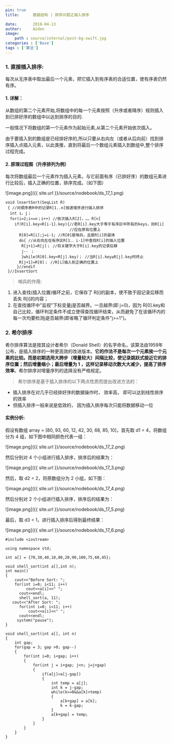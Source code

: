 ```yaml
---
pin: true
title:      数据结构 | 排序问题之插入排序

date:       2018-04-13
author:     Aiden
image: 
    path : source/internal/post-bg-swift.jpg
categories : ['Base']
tags : ['算法']
---
```


### 1. 直接插入排序:

每次从无序表中取出最后一个元素，把它插入到有序表的合适位置，使有序表仍然有序。

#### 1. 详解：

从数组的第二个元素开始,将数组中的每一个元素按照（升序或者降序）规则插入到已排好序的数组中以达到排序的目的.

一般情况下将数组的第一个元素作为起始元素,从第二个元素开始依次插入。

由于要插入到的数组是已经排好序的,所以只要从右向左（或者从后向前）找到排序插入点插入元素，以此类推，直到将最后一个数组元素插入到数组中,整个排序过程完成。

#### 2. 原理过程图（升序排列为例）

每次将数组最后一个元素作为插入元素，与它前面有序（已排好序）的数组元素进行比较后，插入正确的位置，排序完成。（如下图）

![image.png]({{ site.url }}/source/nodebook/ds_17_1.png)


```
void lnsertSort(SeqList R)  
 { //对顺序表R中的记录R[1..n]按递增序进行插入排序  
  int i，j；  
  for(i=2;i<=n；i++) //依次插入R[2]，…，R[n]  
    if(R[i].key<R[i-1].key){//若R[i].key大于等于有序区中所有的keys，则R[i]  
                            //应在原有位置上  
      R[0]=R[i];j=i-1; //R[0]是哨兵，且是R[i]的副本  
      do{ //从右向左在有序区R[1．．i-1]中查找R[i]的插入位置  
       R[j+1]=R[j]； //将关键字大于R[i].key的记录后移  
       j-- ；  
       }while(R[0].key<R[j].key)； //当R[i].key≥R[j].key时终止  
      R[j+1]=R[0]； //R[i]插入到正确的位置上  
     }//endif  
 }//InsertSort  
```

> 哨兵的作用:

1. 进入查找(插入位置)循环之前，它保存了 R[i]的副本，使不致于因记录后移而丢失 R[i]的内容；
2. 在查找循环中"监视"下标变量j是否越界。一旦越界(即 j=0)，因为 R[0].key和自己比较，循环判定条件不成立使得查找循环结束，从而避免了在该循环内的每一次均要检测j是否越界(即省略了循环判定条件"j>=1")。


### 2. 希尔排序

希尔排序算法是按其设计者希尔（Donald Shell）的名字命名，该算法由1959年公布，是插入排序的一种更高效的改进版本。**它的作法不是每次一个元素挨一个元素的比较。而是初期选用大跨步（增量较大）间隔比较，使记录跳跃式接近它的排序位置；然后增量缩小；最后增量为 1 ，这样记录移动次数大大减少，提高了排序效率**。希尔排序对增量序列的选择没有严格规定。


> 希尔排序是基于插入排序的以下两点性质而提出改进方法的：

- 插入排序在对几乎已经排好序的数据操作时， 效率高， 即可以达到线性排序的效率
- 但插入排序一般来说是低效的， 因为插入排序每次只能将数据移动一位

#### 实例分析:

假设有数组 array = [80, 93, 60, 12, 42, 30, 68, 85, 10]，首先取 d1 = 4，将数组分为 4 组，如下图中相同颜色代表一组：

![image.png]({{ site.url }}/source/nodebook/ds_17_2.png)

然后分别对 4 个小组进行插入排序，排序后的结果为：

![image.png]({{ site.url }}/source/nodebook/ds_17_3.png)

然后，取 d2 = 2，将原数组分为 2 小组，如下图：

![image.png]({{ site.url }}/source/nodebook/ds_17_4.png)

然后分别对 2 个小组进行插入排序，排序后的结果为：

![image.png]({{ site.url }}/source/nodebook/ds_17_5.png)

最后，取 d3 = 1，进行插入排序后得到最终结果：

![image.png]({{ site.url }}/source/nodebook/ds_17_6.png)

```
#include <iostream>

using namespace std;

int a[] = {70,30,40,10,80,20,90,100,75,60,45};

void shell_sort(int a[],int n);
int main()
{
	cout<<"Before Sort: ";
    for(int i=0; i<11; i++)
		 cout<<a[i]<<" ";
	  cout<<endl;
	  shell_sort(a, 11);
   cout<<"After Sort: ";
	  for(int i=0; i<11; i++)
		  cout<<a[i]<<" ";
	  cout<<endl;
	 system("pause");
}

void shell_sort(int a[], int n)
{
	int gap;
	for(gap = 3; gap >0; gap--)
	{
		for(int i=0; i<gap; i++)
		{
			for(int j = i+gap; j<n; j=j+gap)
			{
				if(a[j]<a[j-gap])
				{
					int temp = a[j];
					int k = j-gap;
					while(k>=0&&a[k]>temp)
					{
						a[k+gap] = a[k];
						k = k-gap;
					}
					a[k+gap] = temp;
				}
			}
		}
	}
}
```
